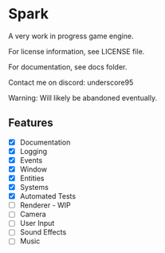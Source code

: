 # Spark
 
A very work in progress game engine.

For license information, see LICENSE file.

For documentation, see docs folder.

Contact me on discord: underscore95

Warning: Will likely be abandoned eventually.

## Features
- [x] Documentation
- [x] Logging
- [x] Events
- [x] Window
- [x] Entities
- [x] Systems
- [x] Automated Tests
- [ ] Renderer - WIP
- [ ] Camera
- [ ] User Input
- [ ] Sound Effects
- [ ] Music
